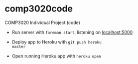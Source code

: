 comp3020code
============

COMP3020 Individual Project (code)

+ Run server with <code>foreman start</code>, listening on [localhost:5000](http://localhost:5000/)

+ Deploy app to Heroku with <code>git push heroku master</code>

+ Open running Heroku app with <code>heroku open</code>